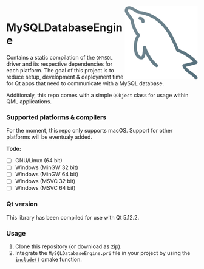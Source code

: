 <a href="#">
    <img width="192px" height="192px" src="doc/icon.svg" align="right" />
</a>

# MySQLDatabaseEngine

Contains a static compilation of the `QMYSQL` driver and its respective dependencies for each platform. The goal of this project is to reduce setup, development & deployment time for Qt apps that need to communicate with a MySQL database.

Additionaly, this repo comes with a simple `QObject` class for usage within QML applications.

### Supported platforms & compilers

For the moment, this repo only supports macOS. Support for other platforms will be eventualy added.

**Todo:**

- [ ] GNU/Linux (64 bit)
- [ ] Windows (MinGW 32 bit)
- [ ] Windows (MinGW 64 bit)
- [ ] Windows (MSVC 32 bit)
- [ ] Windows (MSVC 64 bit) 

### Qt version

This library has been compiled for use with Qt 5.12.2.

### Usage

1. Clone this repository (or download as zip).
2. Integrate the `MySQLDatabaseEngine.pri` file in your project by using the [`include()`](https://doc.qt.io/qt-5/qmake-test-function-reference.html#include-filename) qmake function.
